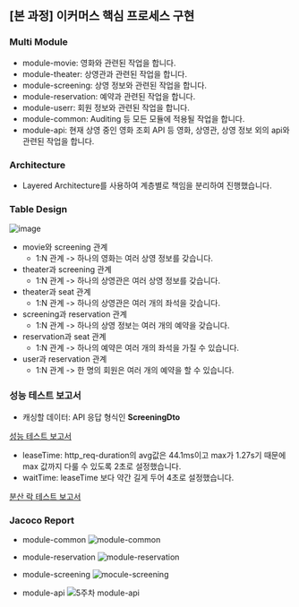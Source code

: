 ## [본 과정] 이커머스 핵심 프로세스 구현

### Multi Module
* module-movie: 영화와 관련된 작업을 합니다.
* module-theater: 상영관과 관련된 작업을 합니다.
* module-screening: 상영 정보와 관련된 작업을 합니다.
* module-reservation: 예약과 관련된 작업을 합니다.
* module-userr: 회원 정보와 관련된 작업을 합니다.
* module-common: Auditing 등 모든 모듈에 적용될 작업을 합니다.
* module-api: 현재 상영 중인 영화 조회 API 등 영화, 상영관, 상영 정보 외의 api와 관련된 작업을 합니다.

### Architecture
* Layered Architecture를 사용하여 계층별로 책임을 분리하여 진행했습니다.

### Table Design
![image](https://github.com/user-attachments/assets/1310bde1-2059-46d4-97ac-d5e3a1f478e0)

* movie와 screening 관계
  * 1:N 관계 -> 하나의 영화는 여러 상영 정보를 갖습니다.
* theater과 screening 관계
  * 1:N 관계 -> 하나의 상영관은 여러 상영 정보를 갖습니다.
* theater과 seat 관계
  * 1:N 관계 -> 하나의 상영관은 여러 개의 좌석을 갖습니다.
* screening과 reservation 관계
    * 1:N 관계 -> 하나의 상영 정보는 여러 개의 예약을 갖습니다.
* reservation과 seat 관계
  * 1:N 관계 -> 하나의 예약은 여러 개의 좌석을 가질 수 있습니다.
* user과 reservation 관계
    * 1:N 관계 -> 한 명의 회원은 여러 개의 예약을 할 수 있습니다.

### 성능 테스트 보고서
* 캐싱할 데이터: API 응답 형식인 **ScreeningDto**

[성능 테스트 보고서](https://alkaline-wheel-96f.notion.site/180e443fee6880caac97deb79ed284d9)

* leaseTime: http_req-duration의 avg값은 44.1ms이고 max가 1.27s기 때문에 max 값까지 다룰 수 있도록 2초로 설정했습니다.
* waitTime: leaseTime 보다 약간 길게 두어 4초로 설정했습니다.

[분산 락 테스트 보고서](https://alkaline-wheel-96f.notion.site/187e443fee68800cbbcef4041b8d55b8)


### Jacoco Report
* module-common
  ![module-common](https://github.com/user-attachments/assets/2d0b9445-4f8f-4d72-be15-62b2e00a74f2)

* module-reservation
  ![module-reservation](https://github.com/user-attachments/assets/ffccbf18-362d-4131-bbb8-331419977791)

* module-screening
  ![mocule-screening](https://github.com/user-attachments/assets/d958a296-e285-468f-9dc4-78c939a2ca5a)
  
* module-api
  ![5주차 module-api](https://github.com/user-attachments/assets/188c3f25-048c-42a8-afaf-b6e4c8f1dca8)

